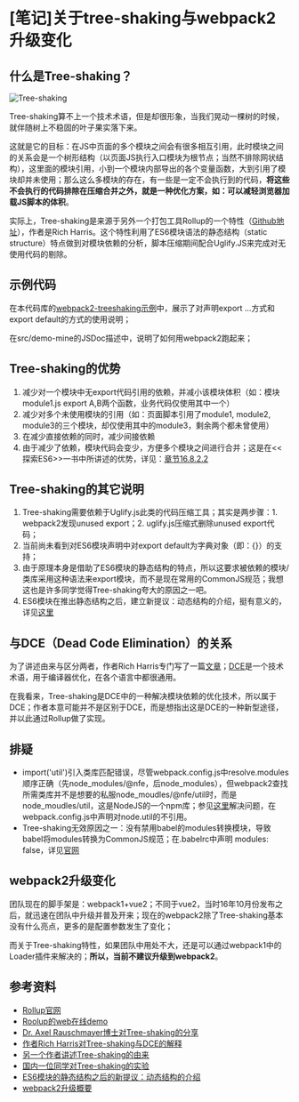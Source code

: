 # [笔记]关于tree-shaking与webpack2升级变化


## 什么是Tree-shaking？

![Tree-shaking](http://www.jamesbannerman.com/images/shake_tree.gif)

Tree-shaking算不上一个技术术语，但是却很形象，当我们晃动一棵树的时候，就伴随树上不稳固的叶子果实落下来。

这就是它的目标：在JS中页面的多个模块之间会有很多相互引用，此时模块之间的关系会是一个树形结构（以页面JS执行入口模块为根节点；当然不排除网状结构），这里面的模块引用，小到一个模块内部导出的各个变量函数，大到引用了模块却并未使用；那么这么多模块的存在，有一些是一定不会执行到的代码，**将这些不会执行的代码排除在压缩合并之外，就是一种优化方案，如：可以减轻浏览器加载JS脚本的体积**。

实际上，Tree-shaking是来源于另外一个打包工具Rollup的一个特性（[Github地址](https://github.com/rollup/rollup)），作者是Rich Harris。这个特性利用了ES6模块语法的静态结构（static structure）特点做到对模块依赖的分析，脚本压缩期间配合Uglify.JS来完成对无使用代码的剔除。


## 示例代码

在本代码库的[webpack2-treeshaking示例](https://github.com/diydyq/sharenotes/tree/master/demo/webpack2-treeshaking)中，展示了对声明export ...方式和export default的方式的使用说明；

在src/demo-mine的JSDoc描述中，说明了如何用webpack2跑起来；


## Tree-shaking的优势

1. 减少对一个模块中无export代码引用的依赖，并减小该模块体积（如：模块module1.js export A,B两个函数，业务代码仅使用其中一个）
2. 减少对多个未使用模块的引用（如：页面脚本引用了module1, module2, module3的三个模块，却仅使用其中的module3，剩余两个都未曾使用）
3. 在减少直接依赖的同时，减少间接依赖
4. 由于减少了依赖，模块代码会变少，方便多个模块之间进行合并；这是在<<探索ES6>>一书中所讲述的优势，详见：[章节16.8.2.2](https://github.com/diydyq/sharenotes/blob/master/%5B%E7%BF%BB%E8%AF%91%5D%E6%8E%A2%E7%B4%A2ES6%20-%20%E7%AC%AC16%E7%AB%A0%20%E6%A8%A1%E5%9D%97.md)


## Tree-shaking的其它说明

1. Tree-shaking需要依赖于Uglify.js此类的代码压缩工具；其实是两步骤：1. webpack2发现unused export；2. uglify.js压缩式删除unused export代码；
2. 当前尚未看到对ES6模块声明中对export default为字典对象（即：{}）的支持；
3. 由于原理本身是借助了ES6模块的静态结构的特点，所以这要求被依赖的模块/类库采用这种语法来export模块，而不是现在常用的CommonJS规范；我想这也是许多同学觉得Tree-shaking夸大的原因之一吧。
4. ES6模块在推出静态结构之后，建立新提议：动态结构的介绍，挺有意义的，详见[这里](http://www.2ality.com/2017/01/import-operator.html)


## 与DCE（Dead Code Elimination）的关系

为了讲述由来与区分两者，作者Rich Harris专门写了一篇[文章](https://medium.com/@Rich_Harris/tree-shaking-versus-dead-code-elimination-d3765df85c80#.a9h8v572v)；[DCE](https://en.wikipedia.org/wiki/Dead_code_elimination)是一个技术术语，用于编译器优化，在各个语言中都很通用。

在我看来，Tree-shaking是DCE中的一种解决模块依赖的优化技术，所以属于DCE；作者本意可能并不是区别于DCE，而是想指出这是DCE的一种新型途径，并以此通过Rollup做了实现。


## 排疑

- import('util')引入类库匹配错误，尽管webpack.config.js中resolve.modules顺序正确（先node_modules/@nfe，后node_modules），但webpack2查找所需类库并不是想要的私服node_moudles/@nfe/util时，而是node_moudles/util，这是NodeJS的一个npm库；参见[这里](https://github.com/webpack/webpack/issues/4083)解决问题，在webpack.config.js中声明对node.util的不引用。
- Tree-shaking无效原因之一：没有禁用babel的modules转换模块，导致babel将modules转换为CommonJS规范；在.babelrc中声明 modules: false，详见[官网](http://babeljs.io/docs/plugins/#modules)


## webpack2升级变化

团队现在的脚手架是：webpack1+vue2；不同于vue2，当时16年10月份发布之后，就迅速在团队中升级并普及开来；现在的webpack2除了Tree-shaking基本没有什么亮点，更多的是配置参数发生了变化；

而关于Tree-shaking特性，如果团队中用处不大，还是可以通过webpack1中的Loader插件来解决的；**所以，当前不建议升级到webpack2**。


## 参考资料

- [Rollup官网](https://github.com/rollup/rollup)
- [Roolup的web在线demo](http://rollupjs.org/)
- [Dr. Axel Rauschmayer博士对Tree-shaking的分享](http://www.2ality.com/2015/12/webpack-tree-shaking.html)
- [作者Rich Harris对Tree-shaking与DCE的解释](https://medium.com/@Rich_Harris/tree-shaking-versus-dead-code-elimination-d3765df85c80#.45bhexvkq)
- [另一个作者讲述Tree-shaking的由来](https://blog.engineyard.com/2016/tree-shaking)
- [国内一位同学对Tree-shaking的实验](http://imweb.io/topic/58666d57b3ce6d8e3f9f99b0)
- [ES6模块的静态结构之后的新提议：动态结构的介绍](http://www.2ality.com/2017/01/import-operator.html)
- [webpack2升级概要](https://webpack.js.org/guides/migrating/)



